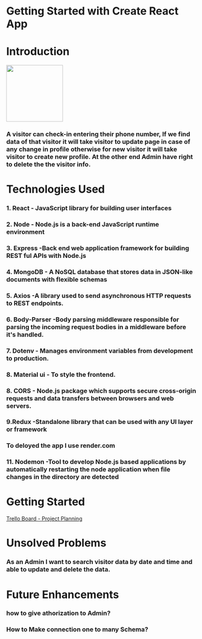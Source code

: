 # Getting Started with Create React App
<h1>Introduction</h1>
<img src="images/Frontend.jpg" height="150px"width="150px">
<h3>A visitor can check-in entering their phone number, If we find data of that visitor it will take visitor to update page in case of any change in profile otherwise for new visitor it will take visitor to create new profile. At the other end Admin have right to delete the the visitor info.

<h1> Technologies Used </h1>
<h3>1. React - JavaScript library for building user interfaces</h3>
<h3>2. Node - Node.js is a back-end JavaScript runtime environment</h3>
<h3>3. Express -Back end web application framework for building REST ful APIs with Node.js</h3>
<h3>4. MongoDB - A NoSQL database that stores data in JSON-like documents with flexible schemas </h3>
<h3>5. Axios -A library used to send asynchronous HTTP requests to REST endpoints.</h3>
<h3>6. Body-Parser -Body parsing middleware responsible for parsing the incoming request bodies in a middleware before it's handled. </h3>
<h3>7. Dotenv - Manages environment variables from development to production.</h3>
<h3>8. Material ui - To style the frontend.<h3>
<h3>8. CORS - Node.js package which supports secure cross-origin requests and data transfers between browsers and web servers.</h3>
<h3>9.Redux -Standalone library that can be used with any UI layer or framework </h3>
<h3> To deloyed the app I use render.com<h3>
<h310.React-Router -React Router enables client side routing ></h3>
<h3>11. Nodemon -Tool to develop Node.js based applications by automatically restarting the node application when file changes in the directory are detected</h3>
<h1>Getting Started</h1>
<a href="https://trello.com/b/ipDR69qP/wireframe">Trello Board - Project Planning</a>
<h1>Unsolved Problems</h1>
<h3>As an Admin I want to search visitor data by date and time and able to update and delete the data.</h3>
<h1>Future Enhancements</h1>
<h3>how to give athorization to Admin?<h3>
<h3>How to Make connection one to many Schema?</h3>






